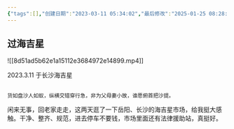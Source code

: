 ```yaml
---
{"tags":[],"创建日期":"2023-03-11 05:34:02","最后修改":"2025-01-25 08:28:52","dg-publish":true,"permalink":"/诗以咏志/过海吉星/","dgPassFrontmatter":true,"created":"2025-01-25T17:34:02.089+08:00"}
---
```



## 过海吉星

![[8d51ad5b62e1a15112e3684972e14899.mp4]]

2023.3.11 于长沙海吉星

```ad-info

货如盘沙人如蚁，纵横交错穿行急，非为父母妻小故，谁愿俯首把沙提。
```

闲来无事，回老家走走，这两天逛了一下岳阳、长沙的海吉星市场，给我挺大感触。干净、整齐、规范，进去停车不要钱，市场里面还有法律援助站，真挺好。
